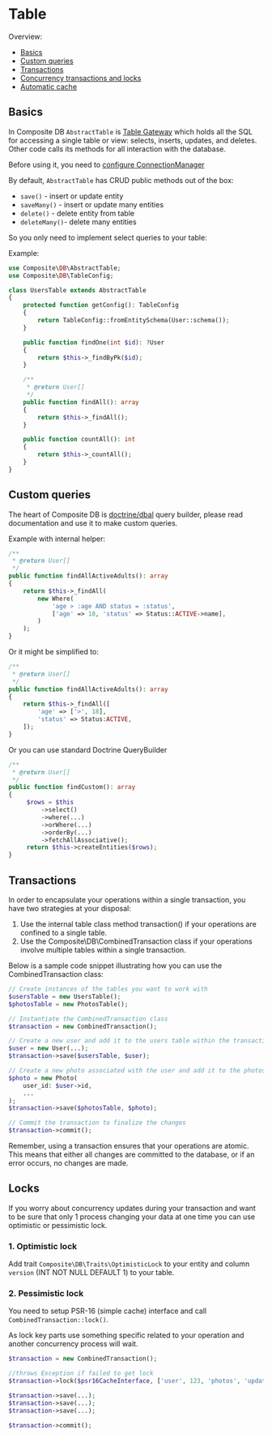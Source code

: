 # Table

Overview:
* [Basics](#basics)
* [Custom queries](#custom-queries)
* [Transactions](#transactions)
* [Concurrency transactions and locks](#locks)
* [Automatic cache](cache.md)

## Basics

In Composite DB `AbstractTable` is [Table Gateway](https://www.martinfowler.com/eaaCatalog/tableDataGateway.html) which
holds all the SQL for accessing a single table or view: selects, inserts, updates, and deletes. Other code calls its 
methods for all interaction with the database.

Before using it, you need to [configure ConnectionManager](configuration.md#configure-connectionmanager)

By default, `AbstractTable` has CRUD public methods out of the box:
* `save()` - insert or update entity
* `saveMany()` - insert or update many entities
* `delete()` - delete entity from table
* `deleteMany()`- delete many entities

So you only need to implement select queries to your table:

Example:

```php
use Composite\DB\AbstractTable;
use Composite\DB\TableConfig;

class UsersTable extends AbstractTable
{
    protected function getConfig(): TableConfig
    {
        return TableConfig::fromEntitySchema(User::schema());
    }

    public function findOne(int $id): ?User
    {
        return $this->_findByPk($id);
    }

    /**
     * @return User[]
     */
    public function findAll(): array
    {
        return $this->_findAll();
    }

    public function countAll(): int
    {
        return $this->_countAll();
    }
}
```

## Custom queries
The heart of Composite DB is [doctrine/dbal](https://github.com/doctrine/dbal) query builder, please read 
documentation and use it to make custom queries.

Example with internal helper:
```php
/**
 * @return User[]
 */
public function findAllActiveAdults(): array
{
    return $this->_findAll(
        new Where(
            'age > :age AND status = :status',
            ['age' => 18, 'status' => Status::ACTIVE->name],
        )
    );
}
```

Or it might be simplified to:
```php
/**
 * @return User[]
 */
public function findAllActiveAdults(): array
{
    return $this->_findAll([
        'age' => ['>', 18],
        'status' => Status:ACTIVE,
    ]);
}
```

Or you can use standard Doctrine QueryBuilder
```php
/**
 * @return User[]
 */
public function findCustom(): array
{
     $rows = $this
         ->select()
         ->where(...)
         ->orWhere(...)
         ->orderBy(...)
         ->fetchAllAssociative();
     return $this->createEntities($rows);
}
```

## Transactions
In order to encapsulate your operations within a single transaction, you have two strategies at your disposal:
1. Use the internal table class method transaction() if your operations are confined to a single table.
2. Use the Composite\DB\CombinedTransaction class if your operations involve multiple tables within a single transaction.

Below is a sample code snippet illustrating how you can use the CombinedTransaction class:

   ```php
   // Create instances of the tables you want to work with
   $usersTable = new UsersTable();
   $photosTable = new PhotosTable();
   
   // Instantiate the CombinedTransaction class
   $transaction = new CombinedTransaction();
   
   // Create a new user and add it to the users table within the transaction
   $user = new User(...);
   $transaction->save($usersTable, $user);
   
   // Create a new photo associated with the user and add it to the photos table within the transaction
   $photo = new Photo(
       user_id: $user->id, 
       ...
   );
   $transaction->save($photosTable, $photo);
   
   // Commit the transaction to finalize the changes
   $transaction->commit();
   ```

Remember, using a transaction ensures that your operations are atomic. This means that either all changes are committed to the database, or if an error occurs, no changes are made.
   
## Locks
If you worry about concurrency updates during your transaction and want to be sure that only 1 process changing your 
data at one time you can use optimistic or pessimistic lock.

### 1. Optimistic lock
Add trait `Composite\DB\Traits\OptimisticLock` to your entity and column `version` (INT NOT NULL DEFAULT 1) to 
your table.

### 2. Pessimistic lock
You need to setup PSR-16 (simple cache) interface and call `CombinedTransaction::lock()`.

As lock key parts use something specific related to your operation and another concurrency process will wait. 

   ```php
   $transaction = new CombinedTransaction();
   
   //throws Exception if failed to get lock
   $transaction->lock($psr16CacheInterface, ['user', 123, 'photos', 'update']);
   
   $transaction->save(...);
   $transaction->save(...);
   $transaction->save(...);
   
   $transaction->commit();
   ```